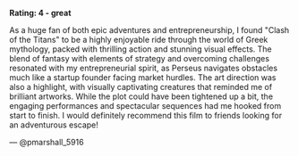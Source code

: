**Rating: 4 - great**

As a huge fan of both epic adventures and entrepreneurship, I found "Clash of the Titans" to be a highly enjoyable ride through the world of Greek mythology, packed with thrilling action and stunning visual effects. The blend of fantasy with elements of strategy and overcoming challenges resonated with my entrepreneurial spirit, as Perseus navigates obstacles much like a startup founder facing market hurdles. The art direction was also a highlight, with visually captivating creatures that reminded me of brilliant artworks. While the plot could have been tightened up a bit, the engaging performances and spectacular sequences had me hooked from start to finish. I would definitely recommend this film to friends looking for an adventurous escape! 

— @pmarshall_5916